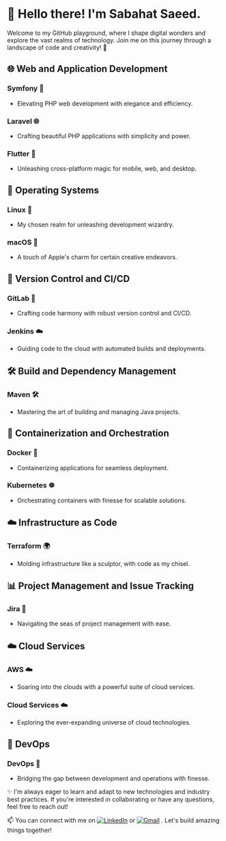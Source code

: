 # 👋 Hello there! I'm Sabahat Saeed. 
Welcome to my GitHub playground, where I shape digital wonders and explore the vast realms of technology. Join me on this journey through a landscape of code and creativity! 🚀
## 🌐 Web and Application Development

### **Symfony** 🚀
   - Elevating PHP web development with elegance and efficiency.

### **Laravel** 🌐
   - Crafting beautiful PHP applications with simplicity and power.

### **Flutter** 🚀
   - Unleashing cross-platform magic for mobile, web, and desktop.

## 🐧 Operating Systems

### **Linux** 🐧
   - My chosen realm for unleashing development wizardry.

### **macOS** 🍎
   - A touch of Apple's charm for certain creative endeavors.

## 🚀 Version Control and CI/CD

### **GitLab** 🦊
   - Crafting code harmony with robust version control and CI/CD.

### **Jenkins** ☁️
   - Guiding code to the cloud with automated builds and deployments.

## 🛠️ Build and Dependency Management

### **Maven** 🛠️
   - Mastering the art of building and managing Java projects.

## 🐳 Containerization and Orchestration

### **Docker** 🐳
   - Containerizing applications for seamless deployment.

### **Kubernetes** ☸️
   - Orchestrating containers with finesse for scalable solutions.

## ☁️ Infrastructure as Code

### **Terraform** 🌍
   - Molding infrastructure like a sculptor, with code as my chisel.

## 📊 Project Management and Issue Tracking

### **Jira** 📅
   - Navigating the seas of project management with ease.

## ☁️ Cloud Services

### **AWS** ☁️
   - Soaring into the clouds with a powerful suite of cloud services.

### **Cloud Services** ☁️
   - Exploring the ever-expanding universe of cloud technologies.

## 🚀 DevOps

### **DevOps** 🔄
   - Bridging the gap between development and operations with finesse.
   
✨ I'm always eager to learn and adapt to new technologies and industry best practices. If you're interested in collaborating or have any questions, feel free to reach out!

📫 You can connect with me on [![LinkedIn](https://img.shields.io/badge/LinkedIn-Profile-blue?style=flat-square&logo=linkedin)](https://www.linkedin.com/in/sabahat-saeed) or [![Gmail](https://img.shields.io/badge/Gmail-Email-red?style=flat-square&logo=gmail)](mailto:sabahatsaeed31@gmail.com)
 . Let's build amazing things together!
